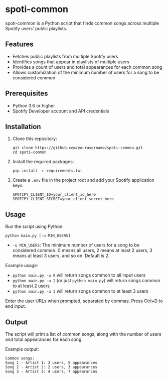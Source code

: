 # spoti-common

spoti-common is a Python script that finds common songs across multiple Spotify users' public playlists.

## Features

- Fetches public playlists from multiple Spotify users
- Identifies songs that appear in playlists of multiple users
- Provides a count of users and total appearances for each common song
- Allows customization of the minimum number of users for a song to be considered common

## Prerequisites

- Python 3.6 or higher
- Spotify Developer account and API credentials

## Installation

1. Clone this repository:
   ```
   git clone https://github.com/yourusername/spoti-common.git
   cd spoti-common
   ```

2. Install the required packages:
   ```
   pip install -r requirements.txt
   ```

3. Create a `.env` file in the project root and add your Spotify application keys:
   ```
   SPOTIPY_CLIENT_ID=your_client_id_here
   SPOTIPY_CLIENT_SECRET=your_client_secret_here
   ```

## Usage

Run the script using Python:

```
python main.py [-u MIN_USERS]
```

- `-u MIN_USERS`: The minimum number of users for a song to be considered common. 0 means all users, 2 means at least 2 users, 3 means at least 3 users, and so on. Default is 2.

Example usage:

- `python main.py -u 0` will return songs common to all input users
- `python main.py -u 2` (or just `python main.py`) will return songs common to at least 2 users
- `python main.py -u 3` will return songs common to at least 3 users

Enter the user URLs when prompted, separated by commas. Press Ctrl+D to end input.

## Output

The script will print a list of common songs, along with the number of users and total appearances for each song.

Example output:

```
Common songs:
Song 1 - Artist 1: 3 users, 5 appearances
Song 2 - Artist 2: 2 users, 3 appearances
Song 3 - Artist 3: 4 users, 7 appearances
```
